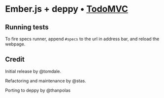 # Ember.js + deppy • [TodoMVC](http://todomvc.com)


## Running tests

To fire specs runner, append `#specs` to the url in address bar, and reload the webpage.


## Credit

Initial release by @tomdale.

Refactoring and maintenance by @stas.

Porting to deppy by @thanpolas
